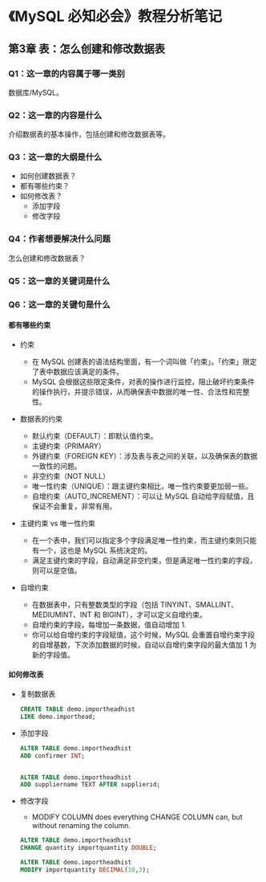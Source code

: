 # 《MySQL 必知必会》教程分析笔记

## 第3章 表：怎么创建和修改数据表

### Q1：这一章的内容属于哪一类别

数据库/MySQL。

### Q2：这一章的内容是什么

介绍数据表的基本操作，包括创建和修改数据表等。

### Q3：这一章的大纲是什么

- 如何创建数据表？
- 都有哪些约束？
- 如何修改表？
  - 添加字段
  - 修改字段

### Q4：作者想要解决什么问题

怎么创建和修改数据表？

### Q5：这一章的关键词是什么

### Q6：这一章的关键句是什么

#### 都有哪些约束

- 约束
  - 在 MySQL 创建表的语法结构里面，有一个词叫做「约束」。「约束」限定了表中数据应该满足的条件。
  - MySQL 会根据这些限定条件，对表的操作进行监控，阻止破坏约束条件的操作执行，并提示错误，从而确保表中数据的唯一性、合法性和完整性。

- 数据表的约束
  - 默认约束（DEFAULT）：即默认值约束。
  - 主键约束（PRIMARY）
  - 外键约束（FOREIGN KEY）：涉及表与表之间的关联，以及确保表的数据一致性的问题。
  - 非空约束（NOT NULL）
  - 唯一性约束（UNIQUE）：跟主键约束相比，唯一性约束要更加弱一些。
  - 自增约束（AUTO_INCREMENT）：可以让 MySQL 自动给字段赋值，且保证不会重复，非常有用。

- 主键约束 vs 唯一性约束
  - 在一个表中，我们可以指定多个字段满足唯一性约束，而主键约束则只能有一个，这也是 MySQL 系统决定的。
  - 满足主键约束的字段，自动满足非空约束，但是满足唯一性约束的字段，则可以是空值。

- 自增约束
  - 在数据表中，只有整数类型的字段（包括 TINYINT、SMALLINT、MEDIUMINT、INT 和 BIGINT），才可以定义自增约束。
  - 自增约束的字段，每增加一条数据，值自动增加 1.
  - 你可以给自增约束的字段赋值，这个时候，MySQL 会重置自增约束字段的自增基数，下次添加数据的时候，自动以自增约束字段的最大值加 1 为新的字段值。

#### 如何修改表

- 复制数据表

  ```sql
  CREATE TABLE demo.importheadhist
  LIKE demo.importhead;
  ```

- 添加字段

  ```sql
  ALTER TABLE demo.importheadhist
  ADD confirmer INT;


  ALTER TABLE demo.importheadhist
  ADD suppliername TEXT AFTER supplierid;
  ```

- 修改字段
  - MODIFY COLUMN does everything CHANGE COLUMN can, but without renaming the column.

  ```sql
  ALTER TABLE demo.importheadhist
  CHANGE quantity importquantity DOUBLE;

  ALTER TABLE demo.importheadhist
  MODIFY importquantity DECIMAL(10,3);
  ```
